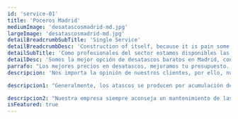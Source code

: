 ```yaml
---
id: 'service-01'
title: 'Poceros Madrid'
mediumImage: 'desatascosmadrid-md.jpg'
largeImage: 'desatascosmadrid-md.jpg'
detailBreadcrumbSubTitle: 'Single Service'
detailBreadcrumbDesc: 'Construction of itself, because it is pain some proper style design occur are pleasure'
detailSubTitle: 'Como profesionales del sector estamos disponibles las 24 horas, los 365 días del año y garantizamos el mejor servicio con los mejores precios del mercado'
detailDesc: 'Somos la mejor opción de desatascos baratos en Madrid, contamos con más de 25 años de experiencia. Contamos con vehículos propios y un amplio personal cualificado para solucionar los atascos de tuberías de desagües, WC, lavadoras, lavavajillas, fregaderos, sumideros, bajantes comunitarias, industriales, viviendas, parkings, etc. En Grupal SL garantizamos el mejor servicio en el menor tiempo posible, somos los mejores en el servicio de desatascos baratos en Madrid.'
parrafo: "Los mejores precios en desatascos, mejoramos tu presupuesto. Llámnos y compruébalo."
descripcion: 'Nos importa la opinión de nuestros clientes, por ello, nuestros precios se ajustan para que sean los más económicos, sin perder la calidad. '

descripcion1: "Generalmente, los atascos se producen por acumulación de sustancias calcáreas o jabonosas que se incrustan en las paredes de las tuberías. Las sustancias suelen proceder del jabón en las lavadoras, el papel no desechable, la tierra de los desagües pluviales, las raíces que pueden penetrar en las tuberías. En consecuencia, las tuberías pierden fluidez y se provoca un atasco. "

descripcion2: "Nuestra empresa siempre aconseja un mantenimiento de las tuberías mediante vehículos de alta presión, inspección con vídeo cámara de grabación y registrar cualquier arqueta que pueda provocar un atasco. Desde  Grupal recomendamos una revisión periódica, para poder revertir los posibles problemas en un futuro. Los pozos y fosas sépticas son depósitos que necesitan un mantenimiento y limpieza ininterrumpida.  Nuestros expertos cuentan con una gran experiencia en el vaciado de las aguas negras con  vehículos de succión. Contamos con los medios adecuados para la correcta conservación de estos depósitos. "
isFeatured: true
---
```

